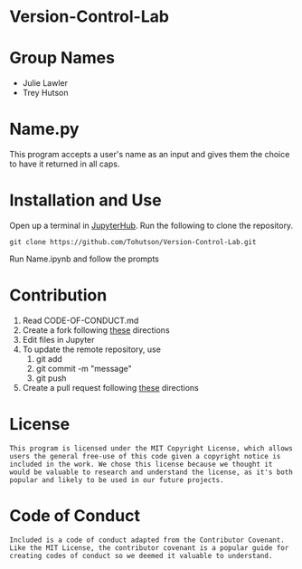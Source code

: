 # Version-Control-Lab

# Group Names
* Julie Lawler
* Trey Hutson

# Name.py

   This program accepts a user's name as an input and gives them the choice to have it returned in all caps.
    
# Installation and Use

   Open up a terminal in [JupyterHub](https://jupyter.org/try#jupyterlab). Run the following to clone the repository.
    
    git clone https://github.com/Tohutson/Version-Control-Lab.git

   Run Name.ipynb and follow the prompts
    
# Contribution
    
   1. Read CODE-OF-CONDUCT.md
   2. Create a fork following [these](https://docs.github.com/en/get-started/quickstart/fork-a-repo) directions
   3. Edit files in Jupyter
   4. To update the remote repository, use
       1. git add <filename>
       2. git commit -m "message"
       3. git push <branch>
   5. Create a pull request following [these](https://docs.github.com/en/pull-requests/collaborating-with-pull-requests/proposing-changes-to-your-work-with-pull-requests/creating-a-pull-request) directions
    
# License
    This program is licensed under the MIT Copyright License, which allows users the general free-use of this code given a copyright notice is included in the work. We chose this license because we thought it would be valuable to research and understand the license, as it's both popular and likely to be used in our future projects.

# Code of Conduct
    Included is a code of conduct adapted from the Contributor Covenant. Like the MIT License, the contributor covenant is a popular guide for creating codes of conduct so we deemed it valuable to understand.